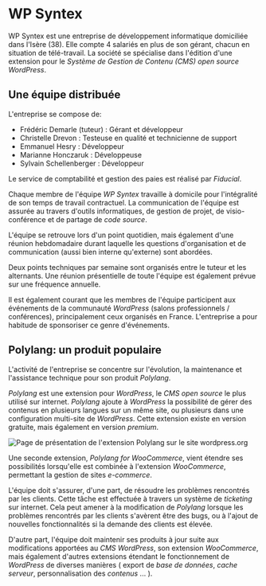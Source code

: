 # WP Syntex

WP Syntex est une entreprise de développement informatique domiciliée dans l'Isère (38). Elle compte 4 salariés en plus de son gérant, chacun en situation de télé-travail. La société se spécialise dans l'édition d'une extension pour le *Système de Gestion de Contenu (CMS)* *open source* *WordPress*.

## Une équipe distribuée

L'entreprise se compose de:

- Frédéric Demarle (tuteur) : Gérant et développeur
- Christelle Drevon : Testeuse en qualité et technicienne de support
- Emmanuel Hesry : Développeur
- Marianne Honczaruk : Développeuse
- Sylvain Schellenberger : Développeur

Le service de comptabilité et gestion des paies est réalisé par *Fiducial*.

Chaque membre de l'équipe *WP Syntex* travaille à domicile pour l'intégralité de son temps de travail contractuel. La communication de l'équipe est assurée au travers d'outils informatiques, de gestion de projet, de visio-conférence et de partage de *code source*.

L'équipe se retrouve lors d'un point quotidien, mais également d'une réunion hebdomadaire durant laquelle les questions d'organisation et de communication (aussi bien interne qu'externe) sont abordées.

Deux points techniques par semaine sont organisés entre le tuteur et les alternants. Une réunion présentielle de toute l'équipe est également prévue sur une fréquence annuelle.

Il est également courant que les membres de l'équipe participent aux événements de la communauté *WordPress* (salons professionnels / conférences), principalement ceux organisés en France. L'entreprise a pour habitude de sponsoriser ce genre d'événements.

## Polylang: un produit populaire

L'activité de l'entreprise se concentre sur l'évolution, la maintenance et l'assistance technique pour son produit *Polylang*.

*Polylang* est une extension pour *WordPress*, le *CMS* *open source* le plus utilisé sur internet. *Polylang* ajoute à *WordPress* la possibilité de gérer des contenus en plusieurs langues sur un même site, ou plusieurs dans une configuration multi-site de *WordPress*. Cette extension existe en version gratuite, mais également en version *premium*. 

![Page de présentation de l'extension Polylang sur le site wordpress.org](img/wp-syntex-005_polylang.png)

Une seconde extension, *Polylang for WooCommerce*, vient étendre ses possibilités lorsqu'elle est combinée à l'extension *WooCommerce*, permettant la gestion de sites *e-commerce*.

L'équipe doit s'assurer, d'une part, de résoudre les problèmes rencontrés par les clients. Cette tâche est effectuée à travers un système de *ticketing* sur internet. Cela peut amener à la modification de *Polylang* lorsque les problèmes rencontrés par les clients s'avèrent être des bugs, ou à l'ajout de nouvelles fonctionnalités si la demande des clients est élevée.

D'autre part, l'équipe doit maintenir ses produits à jour suite aux modifications apportées au *CMS* *WordPress*, son extension *WooCommerce*, mais également d'autres extensions étendant le fonctionnement de *WordPress* de diverses manières ( export de *base de données*, *cache serveur*, personnalisation des *contenus* ... ).


